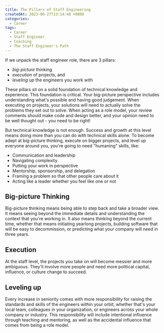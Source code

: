 ```yaml
---
title: The Pillars of Staff Engineering
createdAt: 2023-06-27T23:14:48 +0800
categories: 
  - Career
tags: 
  - Career
  - Staff Engineer
  - Coaching
  - The Staff Engineer's Path
---
```


If we unpack the staff engineer role, there are 3 pillars:

* _big-picture_ thinking
* _execution_ of projects, and
* _leveling up_ the engineers you work with

These pillars sit on a solid foundation of technical knowledge and experience. This foundation is critical.
Your big-picture perspective includes understanding what's possible and having good judgement. When executing on
projects, your solutions will need to actually solve the problems they set out to solve. When acting as a role model,
your review comments should make code and design better, and your opinion need to be well thought out - you need to
be right!

But technical knowledge is not enough. Success and growth at this level means doing more than you can do with technical
skills alone. To become adept at big-picture thinking, execute on bigger projects, and level up everyone around you,
you're going to need "humaning" skills, like:

* Communication and leadership
* Navigating complexity
* Putting your work in perspective
* Mentorship, sponsorship, and delegation
* Framing a problem so that other people care about it
* Acting like a leader whether you feel like one or not

## Big-picture Thinking

Big-picture thinking means being able to step back and take a broader view. It means seeing beyond the immediate details
and understanding the context that you're working in. It also means thinking beyond the current time, whether that means
initiating yearlong projects, building software that will be easy to decommission, or predicting what your company will
need in three years.

## Execution

At the staff level, the projects you take on will become messier and more ambiguous. They'll involve more people and
need more political capital, influence, or culture change to succeed.

## Leveling up

Every increase in seniority comes with more responsibility for raising the standards and skills of the engineers within
your orbit, whether that's your local team, colleagues in your organization, or engineers across your whole company or
industry. This responsibility will include intentional influence through teaching and mentoring, as well as the
accidental influence that comes from being a role model.

